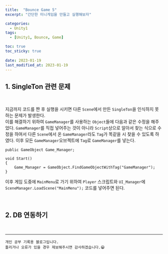 ```yaml
---
title:  "Bounce Game 5"
excerpt: "간단한 미니게임을 만들고 실행해보자"

categories:
  - Unity1
tags:
  - [Unity1, Bounce, Game]

toc: true
toc_sticky: true
 
date: 2023-01-19
last_modified_at: 2023-01-19
---
```


## 1. SingleTon 관련 문제

<br>

지금까지 코드를 짠 후 실행을 시키면 다른 `Scene`에서 만든 `SingleTon`을 인식하지 못하는 문제가 발생한다.  
이를 해결하기 위하여 `GameManager`를 사용하는 `Object`들에 다음과 같은 수정을 해주었다.
`GameManager`를 직접 넣어주는 것이 아니라 `Script`상으로 알아서 찾는 식으로 수정을 하여서 다른 `Scene`에서 온 `GameManager`라도 `Tag`가 똑같을 시 찾을 수 있도록 하였다. 이후 모든 `GameManager`오브젝트에 `Tag`로 `GameManager`를 넣는다.

    public GameObject Game_Manager;

    void Start()
    {
        Game_Manager = GameObject.FindGameObjectWithTag("GameManager");
    }

이후 게임 도중에 `MainMenu`로 가기 위하여 `Player` 스크립트와 `UI_Manager`에 `SceneManager.LoadScene("MainMenu");` 코드를 넣어주면 된다.

<br>

## 2. DB 연동하기


<br>

***
    개인 공부 기록용 블로그입니다.
    틀리거나 오류가 있을 경우 제보해주시면 감사하겠습니다.😁